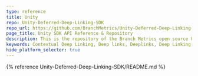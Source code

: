 ```yaml
---
type: reference
title: Unity
repo: Unity-Deferred-Deep-Linking-SDK
repo_url: https://github.com/BranchMetrics/Unity-Deferred-Deep-Linking-SDK
page_title: Unity SDK API Reference & Repository
description: This is the repository of the Branch Metrics open source Unity SDK. You will also find a full demo app and a Unity deep linking demo.
keywords: Contextual Deep Linking, Deep links, Deeplinks, Deep Linking, Deeplinking, Deferred Deep Linking, Deferred Deeplinking, Google App Indexing, Google App Invites, Apple Universal Links, Apple Spotlight Search, Facebook App Links, AppLinks, Deepviews, Deep views,references, API Reference, Unity, SDK, repository, demo app, live demo
hide_platform_selector: true
---
```


{% reference Unity-Deferred-Deep-Linking-SDK/README.md %}
